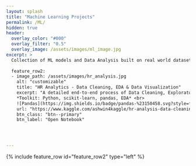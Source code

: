 ```yaml
---
layout: splash
title: "Machine Learning Projects"
permalink: /ML/
hidden: true
header:
  overlay_color: "#000"
  overlay_filter: "0.5"
  overlay_image: /assets/images/ml_image.jpg
excerpt: >
  Collection of ML models and Data Analysis built on real world datasets.
  
  feature_row2:
  - image_path: /assets/images/hr_analysis.jpg
    alt: "customizable"
    title: "HR Analytics - Data Cleaning, EDA & Data Visualization"
    excerpt: "A detailed end-to-end process of Data Cleaning, Exploratory Data Analysis and Data Visualization to glean useful insights to make informed choices in sphere of HR analytics case studies. <br><br>
    *Toolkit: Python, scikit-learn, pandas, EDA* <br>
    ![Pandas](https://img.shields.io/badge/pandas-%23150458.svg?style=for-the-badge&logo=pandas&logoColor=white) ![NumPy](https://img.shields.io/badge/numpy-%23013243.svg?style=for-the-badge&logo=numpy&logoColor=white) ![Python](https://img.shields.io/badge/python-3670A0?style=for-the-badge&logo=python&logoColor=ffdd54)"
    url: "https://www.kaggle.com/ashwin4kaggle/hr-analysis-data-cleaning-eda-visualization"
    btn_class: "btn--primary"
    btn_label: "Open Notebook"




---
```

{% include feature_row id="feature_row2" type="left" %}










